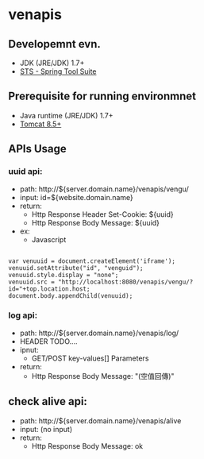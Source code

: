 # venapis

## Developemnt evn.
* JDK (JRE/JDK) 1.7+
* [STS - Spring Tool Suite](https://spring.io/tools3/sts/all)

## Prerequisite for running environmnet
* Java runtime (JRE/JDK) 1.7+
* [Tomcat 8.5+](https://tomcat.apache.org/download-80.cgi)

## APIs Usage
### uuid api:
 * path: http://${server.domain.name}/venapis/vengu/
 * input: id=${website.domain.name}
 * return: 
   * Http Response Header Set-Cookie: ${uuid} 
   * Http Response Body Message: ${uuid}
 * ex:
   * Javascript
<pre><code>
var venuuid = document.createElement('iframe');
venuuid.setAttribute("id", "venguid");
venuuid.style.display = "none";
venuuid.src = "http://localhost:8080/venapis/vengu/?id="+top.location.host;
document.body.appendChild(venuuid);	
</code></pre>

### log api:
 * path: http://${server.domain.name}/venapis/log/
 * HEADER TODO....
 * ipnut:
   * GET/POST key-values[] Parameters
 * return:
   * Http Response Body Message: "(空值回傳)"

## check alive api:
 * path: http://${server.domain.name}/venapis/alive
 * input: (no input)
 * return:
   * Http Response Body Message: ok
